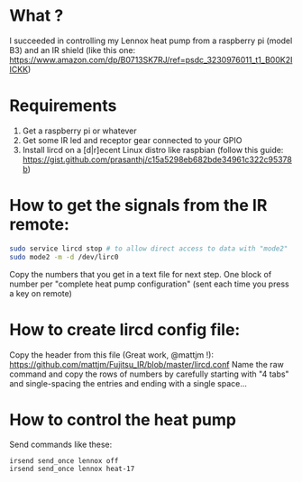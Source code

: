 # What ?

I succeeded in controlling my Lennox heat pump from a raspberry pi (model B3) and an IR shield (like this one: https://www.amazon.com/dp/B0713SK7RJ/ref=psdc_3230976011_t1_B00K2IICKK)

# Requirements
1. Get a raspberry pi or whatever
2. Get some IR led and receptor gear connected to your GPIO
3. Install lircd on a [d|r]ecent Linux distro like raspbian (follow this guide: https://gist.github.com/prasanthj/c15a5298eb682bde34961c322c95378b)


# How to get the signals from the IR remote:

```sh
sudo service lircd stop # to allow direct access to data with "mode2"
sudo mode2 -m -d /dev/lirc0
```

Copy the numbers that you get in a text file for next step.
One block of number per "complete heat pump configuration" (sent each time you press a key on remote)

# How to create lircd config file:

Copy the header from this file (Great work, @mattjm !): https://github.com/mattjm/Fujitsu_IR/blob/master/lircd.conf
Name the raw command and copy the rows of numbers by carefully starting with "4 tabs" and single-spacing the entries and ending with a single space...


# How to control the heat pump

Send commands like these:
```
irsend send_once lennox off
irsend send_once lennox heat-17

```

